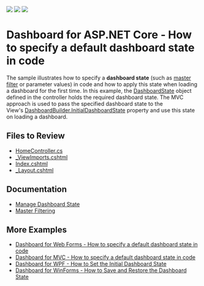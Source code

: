 <!-- default badges list -->
![](https://img.shields.io/endpoint?url=https://codecentral.devexpress.com/api/v1/VersionRange/128576981/22.2.2%2B)
[![](https://img.shields.io/badge/Open_in_DevExpress_Support_Center-FF7200?style=flat-square&logo=DevExpress&logoColor=white)](https://supportcenter.devexpress.com/ticket/details/T607138)
[![](https://img.shields.io/badge/📖_How_to_use_DevExpress_Examples-e9f6fc?style=flat-square)](https://docs.devexpress.com/GeneralInformation/403183)
<!-- default badges end -->

# Dashboard for ASP.NET Core - How to specify a default dashboard state in code

The sample illustrates how to specify a <strong>dashboard state</strong> (such as <a href="">master filter</a> or parameter values) in code and how to apply this state when loading a dashboard for the first time. In this example, the <a href="https://docs.devexpress.com/Dashboard/DevExpress.DashboardCommon.DashboardState">DashboardState</a> object defined in the controller holds the required dashboard state. The MVC approach is used to pass the specified dashboard state to the View's <a href="https://docs.devexpress.com/Dashboard/DevExpress.DashboardAspNetCore.DashboardBuilder.InitialDashboardState(System.String)">DashboardBuilder.InitialDashboardState</a> property and use this state on loading a dashboard.

## Files to Review

* [HomeController.cs](./CS/AspNetCoreDashboardState/Controllers/HomeController.cs)
* [_ViewImports.cshtml](./CS/AspNetCoreDashboardState/Views/_ViewImports.cshtml)
* [Index.cshtml](./CS/AspNetCoreDashboardState/Views/Home/Index.cshtml)
* [_Layout.cshtml](./CS/AspNetCoreDashboardState/Views/Shared/_Layout.cshtml)
<!-- default file list end -->

## Documentation

* [Manage Dashboard State](https://docs.devexpress.com/Dashboard/119997/web-dashboard/aspnet-core-dashboard-control/manage-dashboard-state)
* [Master Filtering](https://docs.devexpress.com/Dashboard/117060/web-dashboard/create-dashboards-on-the-web/interactivity/master-filtering)

## More Examples

* [Dashboard for Web Forms - How to specify a default dashboard state in code](https://github.com/DevExpress-Examples/aspxdashboard-how-to-specify-a-default-dashboard-state-in-code-t513681)
* [Dashboard for MVC - How to specify a default dashboard state in code](https://github.com/DevExpress-Examples/aspnet-mvc-dashboard-how-to-specify-a-default-dashboard-state-in-code-t586607)
* [Dashboard for WPF - How to Set the Initial Dashboard State](https://github.com/DevExpress-Examples/wpf-dashboard-how-to-set-initial-dashboard-state)
* [Dashboard for WinForms - How to Save and Restore the Dashboard State](https://github.com/DevExpress-Examples/winforms-dashboard-save-restore-dashboard-state)
